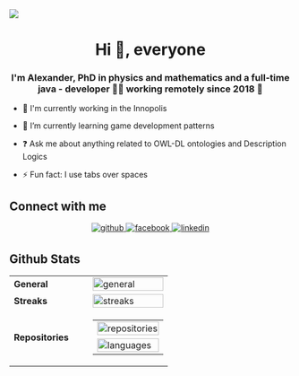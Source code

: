 <div align="left">
  <img src="https://komarev.com/ghpvc/?username=ololx&&style=flat-square"/>
</div> 

**<h1 align="center">Hi 👋, everyone</h1>**  
  
### <h3 align="center">I'm Alexander, PhD in physics and mathematics and a full-time java - developer 👨‍💻 working remotely since 2018 🚀</h3>  
  
- 🔭 I'm currently working in the Innopolis  

- 🌱 I’m currently learning game development patterns  

- ❓ Ask me about anything related to OWL-DL ontologies and Description Logics  

- ⚡ Fun fact: I use tabs over spaces  

## Connect with me  
<div align="center">
  <a href="https://github.com/ololx" target="_blank">
    <img src=https://img.shields.io/badge/github-%2324292e.svg?&style=for-the-badge&logo=github&logoColor=white alt=github style="margin-bottom: 5px;" />
  </a>
  <a href="https://www.facebook.com/alexandr.kropotin.9" target="_blank">
    <img src=https://img.shields.io/badge/facebook-%232E87FB.svg?&style=for-the-badge&logo=facebook&logoColor=white alt=facebook style="margin-bottom: 5px;" />
  </a>
  <a href="https://linkedin.com/in/alexander-kropotin-a5107a195" target="_blank">
    <img src=https://img.shields.io/badge/linkedin-%231E77B5.svg?&style=for-the-badge&logo=linkedin&logoColor=white alt=linkedin style="margin-bottom: 5px;" />
  </a>
</div>   


## Github Stats
<table align="center" width="100%">
  <tr>
    <td width="50%"><b>General</b></td>
    <td width="50%"><img width="100%" align="center" src="https://github-readme-stats.vercel.app/api?username=ololx&show_icons=true&count_private=true" alt="general" /></td>
  </tr>
  <tr>
    <td width="50%"><b>Streaks</b></td>
    <td width="50%"><img width="100%" align="center" src="https://github-readme-streak-stats.herokuapp.com/?user=ololx" alt="streaks"/></td>
  </tr>
  <tr>
    <td width="50%"><b>Repositories</b></td>
    <td width="50%">
      <table>
        <tr>
          <td><img width="100%" align="center" src="https://github-profile-trophy.vercel.app/?username=ololx&title=Repositories" alt="repositories"/></td>
        </tr>
        <tr>
          <td><img width="100%" align="center" src="https://github-readme-stats.vercel.app/api/top-langs/?username=ololx" alt="languages"/></td>
        </tr>
      </table>
    </td>  
  </tr>
</table>
